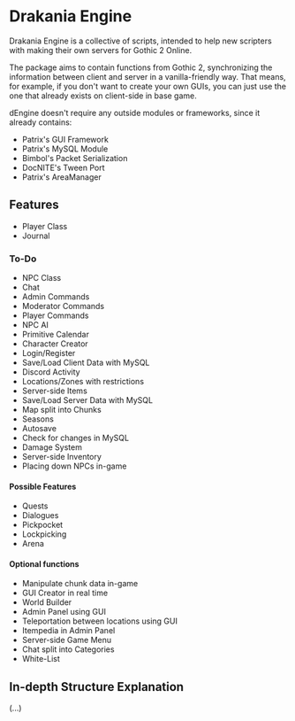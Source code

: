 # Drakania Engine
Drakania Engine is a collective of scripts, intended to help new scripters with making their own servers for Gothic 2 Online.

The package aims to contain functions from Gothic 2, synchronizing the information between client and server in a vanilla-friendly way. That means, for example, if you don't want to create your own GUIs, you can just use the one that already exists on client-side in base game.

dEngine doesn't require any outside modules or frameworks, since it already contains:
- Patrix's GUI Framework
- Patrix's MySQL Module
- Bimbol's Packet Serialization
- DocNITE's Tween Port
- Patrix's AreaManager

## Features
- Player Class
- Journal

### To-Do
- NPC Class
- Chat
- Admin Commands
- Moderator Commands
- Player Commands
- NPC AI
- Primitive Calendar
- Character Creator
- Login/Register
- Save/Load Client Data with MySQL
- Discord Activity
- Locations/Zones with restrictions
- Server-side Items
- Save/Load Server Data with MySQL
- Map split into Chunks
- Seasons
- Autosave
- Check for changes in MySQL
- Damage System
- Server-side Inventory
- Placing down NPCs in-game

#### Possible Features
- Quests
- Dialogues
- Pickpocket
- Lockpicking
- Arena

#### Optional functions
- Manipulate chunk data in-game
- GUI Creator in real time
- World Builder
- Admin Panel using GUI
- Teleportation between locations using GUI
- Itempedia in Admin Panel
- Server-side Game Menu
- Chat split into Categories
- White-List

## In-depth Structure Explanation
(...)